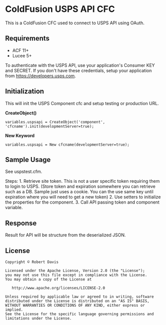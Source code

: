 # ColdFusion USPS API CFC

This is a ColdFusion CFC used to connect to USPS API using OAuth.

## Requirements
* ACF 11+
* Lucee 5+

To authenticate with the USPS API, use your application's Consumer KEY and SECRET. If you don't have these credentials, setup your application from https://developers.usps.com.

## Initialization

This will init the USPS Component cfc and setup testing or production URL.

**CreateObject()**

	variables.uspsapi = CreateObject('component', 'cfcname').init(developmentServer=true);

**New Keyword**

	variables.uspsapi = New cfcname(developmentServer=true);

## Sample Usage

See uspstest.cfm.

Steps:
	1. Retrieve site token. This is not a user specific token requiring them to login to USPS.
	(Store token and expiration somewhere you can retrieve such as a DB. Sample just uses a cookie. You can the use same key until expiration where you will need to get a new token)
	2. Use setters to initialize the properties for the component.
	3. Call API passing token and component variable.

## Response

Result for API will be structure from the deserialized JSON.

## License

    Copyright © Robert Davis

    Licensed under the Apache License, Version 2.0 (the "License");
    you may not use this file except in compliance with the License.
    You may obtain a copy of the License at

       http://www.apache.org/licenses/LICENSE-2.0

    Unless required by applicable law or agreed to in writing, software
    distributed under the License is distributed on an "AS IS" BASIS,
    WITHOUT WARRANTIES OR CONDITIONS OF ANY KIND, either express or implied.
    See the License for the specific language governing permissions and
    limitations under the License.
